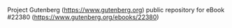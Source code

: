 Project Gutenberg (https://www.gutenberg.org) public repository for eBook #22380 (https://www.gutenberg.org/ebooks/22380)
